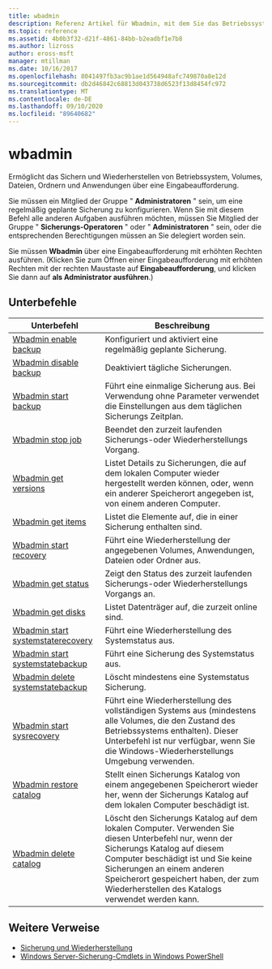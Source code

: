 ```yaml
---
title: wbadmin
description: Referenz Artikel für Wbadmin, mit dem Sie das Betriebssystem, die Volumes, Dateien, Ordner und Anwendungen über eine Eingabeaufforderung sichern und wiederherstellen können.
ms.topic: reference
ms.assetid: 4b0b3f32-d21f-4861-84bb-b2eadbf1e7b8
ms.author: lizross
author: eross-msft
manager: mtillman
ms.date: 10/16/2017
ms.openlocfilehash: 8041497fb3ac9b1ae1d564948afc749870a8e12d
ms.sourcegitcommit: db2d46842c68813d043738d6523f13d8454fc972
ms.translationtype: MT
ms.contentlocale: de-DE
ms.lasthandoff: 09/10/2020
ms.locfileid: "89640682"
---
```

# <a name="wbadmin"></a>wbadmin



Ermöglicht das Sichern und Wiederherstellen von Betriebssystem, Volumes, Dateien, Ordnern und Anwendungen über eine Eingabeaufforderung.

Sie müssen ein Mitglied der Gruppe " **Administratoren** " sein, um eine regelmäßig geplante Sicherung zu konfigurieren. Wenn Sie mit diesem Befehl alle anderen Aufgaben ausführen möchten, müssen Sie Mitglied der Gruppe " **Sicherungs-Operatoren** " oder " **Administratoren** " sein, oder die entsprechenden Berechtigungen müssen an Sie delegiert worden sein.

Sie müssen **Wbadmin** über eine Eingabeaufforderung mit erhöhten Rechten ausführen. (Klicken Sie zum Öffnen einer Eingabeaufforderung mit erhöhten Rechten mit der rechten Maustaste auf **Eingabeaufforderung**, und klicken Sie dann auf **als Administrator ausführen**.)

## <a name="subcommands"></a>Unterbefehle

|Unterbefehl|Beschreibung|
|----------|-----------|
|[Wbadmin enable backup](wbadmin-enable-backup.md)|Konfiguriert und aktiviert eine regelmäßig geplante Sicherung.|
|[Wbadmin disable backup](wbadmin-disable-backup.md)|Deaktiviert tägliche Sicherungen.|
|[Wbadmin start backup](wbadmin-start-backup.md)|Führt eine einmalige Sicherung aus. Bei Verwendung ohne Parameter verwendet die Einstellungen aus dem täglichen Sicherungs Zeitplan.|
|[Wbadmin stop job](wbadmin-stop-job.md)|Beendet den zurzeit laufenden Sicherungs-oder Wiederherstellungs Vorgang.|
|[Wbadmin get versions](wbadmin-get-versions.md)|Listet Details zu Sicherungen, die auf dem lokalen Computer wieder hergestellt werden können, oder, wenn ein anderer Speicherort angegeben ist, von einem anderen Computer.|
|[Wbadmin get items](wbadmin-get-items.md)|Listet die Elemente auf, die in einer Sicherung enthalten sind.|
|[Wbadmin start recovery](wbadmin-start-recovery.md)|Führt eine Wiederherstellung der angegebenen Volumes, Anwendungen, Dateien oder Ordner aus.|
|[Wbadmin get status](wbadmin-get-status.md)|Zeigt den Status des zurzeit laufenden Sicherungs-oder Wiederherstellungs Vorgangs an.|
|[Wbadmin get disks](wbadmin-get-disks.md)|Listet Datenträger auf, die zurzeit online sind.|
|[Wbadmin start systemstaterecovery](wbadmin-start-systemstaterecovery.md)|Führt eine Wiederherstellung des Systemstatus aus.|
|[Wbadmin start systemstatebackup](wbadmin-start-systemstatebackup.md)|Führt eine Sicherung des Systemstatus aus.|
|[Wbadmin delete systemstatebackup](wbadmin-delete-systemstatebackup.md)|Löscht mindestens eine Systemstatus Sicherung.|
|[Wbadmin start sysrecovery](wbadmin-start-sysrecovery.md)|Führt eine Wiederherstellung des vollständigen Systems aus (mindestens alle Volumes, die den Zustand des Betriebssystems enthalten). Dieser Unterbefehl ist nur verfügbar, wenn Sie die Windows-Wiederherstellungs Umgebung verwenden.|
|[Wbadmin restore catalog](wbadmin-restore-catalog.md)|Stellt einen Sicherungs Katalog von einem angegebenen Speicherort wieder her, wenn der Sicherungs Katalog auf dem lokalen Computer beschädigt ist.|
|[Wbadmin delete catalog](wbadmin-delete-catalog.md)|Löscht den Sicherungs Katalog auf dem lokalen Computer. Verwenden Sie diesen Unterbefehl nur, wenn der Sicherungs Katalog auf diesem Computer beschädigt ist und Sie keine Sicherungen an einem anderen Speicherort gespeichert haben, der zum Wiederherstellen des Katalogs verwendet werden kann.|

## <a name="additional-references"></a>Weitere Verweise

-   [Sicherung und Wiederherstellung](https://go.microsoft.com/fwlink/?LinkID=195054)
-   [Windows Server-Sicherung-Cmdlets in Windows PowerShell](/powershell/module/windowserverbackup/?view=winserver2012r2-ps)
